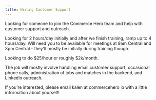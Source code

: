 ```yaml
---
title: Hiring Customer Support
---
```


Looking for someone to join the Commerce Hero team and help with customer
support and outreach.

Looking for 2 hours/day initially and after we finish training, ramp
up to 4 hours/day. Will need you to be available for meetings at
9am Central and 3pm Central - they'll mostly be initially during
training though.

Looking to do $25/hour or roughly $2k/month.

The job will mostly involve handling email customer support, occasional
phone calls, administration of jobs and matches in the backend, and
LinkedIn outreach.

If you're interested, please email kalen at commercehero io with a
little information about yourself!
